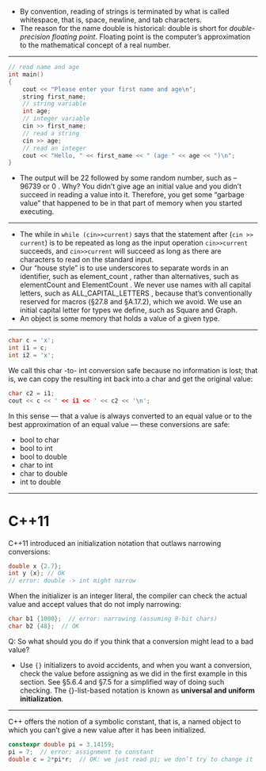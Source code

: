* By convention, reading of strings is terminated by what is called whitespace, that is, space, newline, and tab characters.
* The reason for the name double is historical: double is short for _double-precision floating point_. Floating point is the computer’s approximation to the mathematical concept of a real number.
***

```cpp
// read name and age
int main()
{
    cout << "Please enter your first name and age\n";
    string first_name;
    // string variable
    int age;
    // integer variable
    cin >> first_name;
    // read a string
    cin >> age;
    // read an integer
    cout << "Hello, " << first_name << " (age " << age << ")\n";
}
```
* The output will be 22 followed by some random number, such as – 96739 or 0 . Why? You didn’t give age an initial value and you didn’t
succeed in reading a value into it. Therefore, you get some “garbage value” that happened to be in that part of memory when you started executing.

***
* The while in `while (cin>>current)` says that the statement after (`cin >> current`) is to be repeated as long as the input operation `cin>>current` succeeds, and `cin>>current` will succeed as long as there are characters to read on the standard input.
* Our “house style” is to use underscores to separate words in an identifier, such as element_count , rather than alternatives, such as elementCount and ElementCount . We never use names with all capital letters, such as ALL_CAPITAL_LETTERS , because that’s conventionally reserved for macros (§27.8 and §A.17.2), which we avoid. We use an initial capital letter for types we define, such as Square and Graph.
* An object is some memory that holds a value of a given type.
***
```cpp
char c = 'x';
int i1 = c;
int i2 = 'x';
```
We call this char -to- int conversion safe because no information is lost; that is, we can copy the resulting int back into a char and get the original value:
```cpp
char c2 = i1;
cout << c << ' << i1 << ' << c2 << '\n';
```
In this sense — that a value is always converted to an equal value or to the best approximation of an equal value — these conversions are safe:
* bool to char
* bool to int
* bool to double
* char to int
* char to double
* int to double
***
# C++11

C++11 introduced an initialization notation that outlaws narrowing conversions:
```cpp
double x {2.7};
int y {x}; // OK
// error: double -> int might narrow
```
When the initializer is an integer literal, the compiler can check the actual value and accept values that do not imply narrowing:
```cpp
char b1 {1000};  // error: narrowing (assuming 8-bit chars)
char b2 {48};  // OK
```
Q: So what should you do if you think that a conversion might lead to a bad value? 
* Use `{}` initializers to avoid accidents, and when you want a conversion, check the value before assigning as we did in the first example in this section. See
§5.6.4 and §7.5 for a simplified way of doing such checking. The {}-list-based notation is known as **universal and uniform initialization**.

***
C++ offers the notion of a symbolic constant, that is, a named object to which you can’t give a new value after it has been initialized.
```cpp
constexpr double pi = 3.14159;
pi = 7;  // error: assignment to constant
double c = 2*pi*r;  // OK: we just read pi; we don’t try to change it
```
